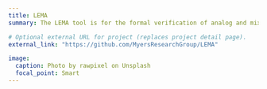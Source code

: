 ```yaml
---
title: LEMA
summary: The LEMA tool is for the formal verification of analog and mixed-signal circuits.

# Optional external URL for project (replaces project detail page).
external_link: "https://github.com/MyersResearchGroup/LEMA"

image:
  caption: Photo by rawpixel on Unsplash
  focal_point: Smart
---
```


